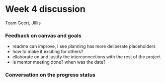 # Week 4 discussion

Team Geert, Jillis

### Feedback on canvas and goals

+ readme can improve, I see planning has more deliberate placeholders
+ how to make it exciting for others?
+ ellaborate on and justify the interconnections with the rest of the project
+ is mentor meeting done? when was the date? 

### Conversation on the progress status
